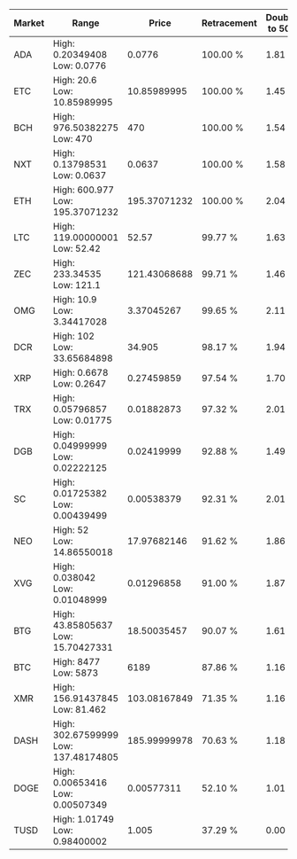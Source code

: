 | Market | Range | Price| Retracement | Doubles to 50% |
| --- | --- | --- | --- | --- |
| ADA | High: 0.20349408<br />Low: 0.0776 | 0.0776 | 100.00 % | 1.81 |
| ETC | High: 20.6<br />Low: 10.85989995 | 10.85989995 | 100.00 % | 1.45 |
| BCH | High: 976.50382275<br />Low: 470 | 470 | 100.00 % | 1.54 |
| NXT | High: 0.13798531<br />Low: 0.0637 | 0.0637 | 100.00 % | 1.58 |
| ETH | High: 600.977<br />Low: 195.37071232 | 195.37071232 | 100.00 % | 2.04 |
| LTC | High: 119.00000001<br />Low: 52.42 | 52.57 | 99.77 % | 1.63 |
| ZEC | High: 233.34535<br />Low: 121.1 | 121.43068688 | 99.71 % | 1.46 |
| OMG | High: 10.9<br />Low: 3.34417028 | 3.37045267 | 99.65 % | 2.11 |
| DCR | High: 102<br />Low: 33.65684898 | 34.905 | 98.17 % | 1.94 |
| XRP | High: 0.6678<br />Low: 0.2647 | 0.27459859 | 97.54 % | 1.70 |
| TRX | High: 0.05796857<br />Low: 0.01775 | 0.01882873 | 97.32 % | 2.01 |
| DGB | High: 0.04999999<br />Low: 0.02222125 | 0.02419999 | 92.88 % | 1.49 |
| SC | High: 0.01725382<br />Low: 0.00439499 | 0.00538379 | 92.31 % | 2.01 |
| NEO | High: 52<br />Low: 14.86550018 | 17.97682146 | 91.62 % | 1.86 |
| XVG | High: 0.038042<br />Low: 0.01048999 | 0.01296858 | 91.00 % | 1.87 |
| BTG | High: 43.85805637<br />Low: 15.70427331 | 18.50035457 | 90.07 % | 1.61 |
| BTC | High: 8477<br />Low: 5873 | 6189 | 87.86 % | 1.16 |
| XMR | High: 156.91437845<br />Low: 81.462 | 103.08167849 | 71.35 % | 1.16 |
| DASH | High: 302.67599999<br />Low: 137.48174805 | 185.99999978 | 70.63 % | 1.18 |
| DOGE | High: 0.00653416<br />Low: 0.00507349 | 0.00577311 | 52.10 % | 1.01 |
| TUSD | High: 1.01749<br />Low: 0.98400002 | 1.005 | 37.29 % | 0.00 |
